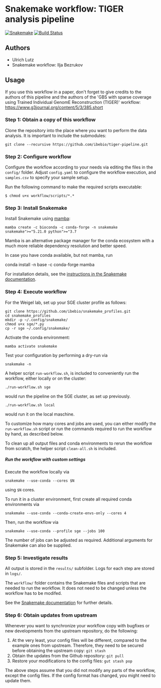 # Snakemake workflow: TIGER analysis pipeline



[![Snakemake](https://img.shields.io/badge/snakemake-≥5.21.0-brightgreen.svg)](https://snakemake.bitbucket.io)
[![Build Status](https://travis-ci.org/snakemake-workflows/tiger_analysis_pipeline.svg?branch=master)](https://travis-ci.org/snakemake-workflows/tiger_analysis_pipeline)

<!-- This is the template for a new Snakemake workflow. Replace this text with a comprehensive description covering the purpose and domain.
Insert your code into the respective folders, i.e. `scripts`, `rules`, and `envs`. Define the entry point of the workflow in the `Snakefile` and the main configuration in the `config.yaml` file. -->

## Authors

* Ulrich Lutz
* Snakemake workflow: Ilja Bezrukov

## Usage

<!-- If you use this workflow in a paper, don't forget to give credits to the authors by citing the URL of this (original) repository and, if available, its DOI (see above). -->
If you use this workflow in a paper, don't forget to give credits to the authors of this pipeline and the authors of the 'GBS with sparse coverage using Trained Individual
GenomE Reconstruction (TIGER)' workflow: https://www.g3journal.org/content/5/3/385.short
### Step 1: Obtain a copy of this workflow
<!--
1. Create a new github repository using this workflow [as a template](https://help.github.com/en/articles/creating-a-repository-from-a-template).
2. [Clone](https://help.github.com/en/articles/cloning-a-repository) the newly created repository to your local system, into the place where you want to perform the data analysis.

-->
Clone the repository into the place where you want to perform the data analysis. It is important to include the submodules:
```
git clone --recursive https://github.com/ibebio/tiger-pipeline.git
```

### Step 2: Configure workflow

Configure the workflow according to your needs via editing the files in the `config/` folder. Adjust `config.yaml` to configure the workflow execution, and `samples.csv` to specify your sample setup.

Run the following command  to make the required scripts executable:
```
$ chmod u+x workflow/scripts/*.*
```

### Step 3: Install Snakemake
Install Snakemake using [mamba](https://github.com/mamba-org/mamba):

	mamba create -c bioconda -c conda-forge -n snakemake snakemake">="5.21.0 python">="3.7

Mamba is an alternative package manager for the conda ecosystem with a much
more reliable dependency resolution and better speed.

In case you have conda available, but not mamba, run 

  conda install -n base -c conda-forge mamba

For installation details, see the [instructions in the Snakemake documentation](https://snakemake.readthedocs.io/en/stable/getting_started/installation.html).


### Step 4: Execute workflow

For the Weigel lab, set up your SGE cluster profile as follows:

```
git clone https://github.com/ibebio/snakemake_profiles.git
cd snakemake_profiles
mkdir -p ~/.config/snakemake/
chmod u+x sge/*.py
cp -r sge ~/.config/snakemake/
```

Activate the conda environment:

    mamba activate snakemake

Test your configuration by performing a dry-run via

    snakemake -n


A helper script `run-workflow.sh`, is included to conveniently run the
workflow, either locally or on the cluster:

	./run-workflow.sh sge

would run the pipeline on the SGE cluster, as set up previously.

	./run-workflow.sh local

would run it on the local maschine.

To customize how many cores and jobs are used, you can either modify
the `run-workflow.sh` script or run the commands required to run the
workflow by hand, as described below.

To clean up all output files and conda environments to rerun the workflow from
scratch, the helper script `clean-all.sh` is included.




##### Run the workflow with custom settings
Execute the workflow locally via

    snakemake --use-conda --cores $N

using `$N` cores. 

To run it in a cluster environment, first create all required conda
environments via

    snakemake --use-conda --conda-create-envs-only --cores 4

Then, run the workflow via

    snakemake --use-conda --profile sge --jobs 100

The number of jobs can be adjusted as required. Additional arguments
for Snakemake can also be supplied.


<!-- If you not only want to fix the software stack but also the underlying OS, use

    snakemake --use-conda --use-singularity

in combination with any of the modes above.
-->

### Step 5: Investigate results

All output is stored in the `results/` subfolder.
Logs for each step are stored in `logs/`.

The `workflow/` folder contains the Snakemake files and scripts that are needed to run the workflow.
It does not need to be changed unless the workflow has to be modifed.

See the [Snakemake documentation](https://snakemake.readthedocs.io/en/stable/executable.html) for further details.

<!--
### Step 5: Investigate results

After successful execution, you can create a self-contained interactive HTML report with all results via:

    snakemake --report report.html

This report can, e.g., be forwarded to your collaborators.
An example (using some trivial test data) can be seen [here](https://cdn.rawgit.com/snakemake-workflows/rna-seq-kallisto-sleuth/master/.test/report.html).

### Step 6: Commit changes

Whenever you change something, don't forget to commit the changes back to your github copy of the repository:

    git commit -a
    git push

-->

### Step 6: Obtain updates from upstream

Whenever you want to synchronize your workflow copy with bugfixes or new developments from the upstream repository, do the following:

1. At the very least, your config files will be different, compared to the example ones from upstream. Therefore, they need to be secured before obtaining the upstream copy: `git stash`
2. Obtain the updates from the Github repository: `git pull`
3. Restore your modifications to the config files: `gut stash pop`

The above steps assume that you did not modify any parts of the workflow, except the config files. If the config format has changed, you might need to update them.

<!--
1. Once, register the upstream repository in your local copy: `git remote add -f upstream git@github.com:snakemake-workflows/capture_mapping_pipeline.git` or `git remote add -f upstream https://github.com/snakemake-workflows/capture_mapping_pipeline.git` if you do not have setup ssh keys.
2. Update the upstream version: `git fetch upstream`.
3. Create a diff with the current version: `git diff HEAD upstream/master workflow > upstream-changes.diff`.
4. Investigate the changes: `vim upstream-changes.diff`.
5. Apply the modified diff via: `git apply upstream-changes.diff`.
6. Carefully check whether you need to update the config files: `git diff HEAD upstream/master config`. If so, do it manually, and only where necessary, since you would otherwise likely overwrite your settings and samples.
-->
<!--
### Step 8: Contribute back

In case you have also changed or added steps, please consider contributing them back to the original repository:

1. [Fork](https://help.github.com/en/articles/fork-a-repo) the original repo to a personal or lab account.
2. [Clone](https://help.github.com/en/articles/cloning-a-repository) the fork to your local system, to a different place than where you ran your analysis.
3. Copy the modified files from your analysis to the clone of your fork, e.g., `cp -r workflow path/to/fork`. Make sure to **not** accidentally copy config file contents or sample sheets. Instead, manually update the example config files if necessary.
4. Commit and push your changes to your fork.
5. Create a [pull request](https://help.github.com/en/articles/creating-a-pull-request) against the original repository.

## Testing

Test cases are in the subfolder `.test`. They are automatically executed via continuous integration with [Github Actions](https://github.com/features/actions).

-->
